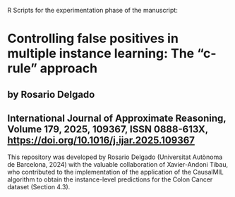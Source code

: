 R Scripts for the experimentation phase of the manuscript: 

# Controlling false positives in multiple instance learning: The “c-rule” approach
## by Rosario Delgado
## International Journal of Approximate Reasoning, Volume 179, 2025, 109367, ISSN 0888-613X, https://doi.org/10.1016/j.ijar.2025.109367

This repository was developed by Rosario Delgado (Universitat Autònoma de Barcelona, 2024) with the valuable collaboration of Xavier-Andoni Tibau, who contributed to the implementation of the application of the CausalMIL algorithm to obtain the instance-level predictions for the Colon Cancer dataset (Section 4.3).

